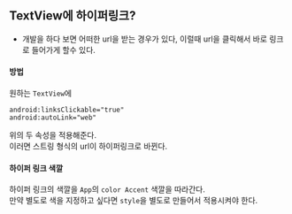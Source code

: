 ## TextView에 하이퍼링크?
- 개발을 하다 보면 어떠한 url을 받는 경우가 있다, 이럴때 url을 클릭해서 바로 링크로 들어가게 할수 있다.
#### 방법
원하는 `TextView`에 
```
android:linksClickable="true"
android:autoLink="web"
```
위의 두 속성을 적용해준다. <br>
이러면 스트링 형식의 url이 하이퍼링크로 바뀐다.
#### 하이퍼 링크 색깔
하이퍼 링크의 색깔을 `App`의 `color Accent` 색깔을 따라간다.
<br>
만약 별도로 색을 지정하고 싶다면 `style`을 별도로 만들어서 적용시켜야 한다.